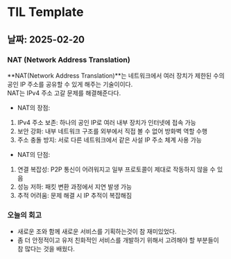 # TIL Template

## 날짜: 2025-02-20

### NAT (Network Address Translation)
**NAT(Network Address Translation)**는 네트워크에서 여러 장치가 제한된 수의 공인 IP 주소를 공유할 수 있게 해주는 기술이이다.  
NAT는 IPv4 주소 고갈 문제를 해결해준다다.

- NAT의 장점:

1. IPv4 주소 보존: 하나의 공인 IP로 여러 내부 장치가 인터넷에 접속 가능
2. 보안 강화: 내부 네트워크 구조를 외부에서 직접 볼 수 없어 방화벽 역할 수행
3. 주소 충돌 방지: 서로 다른 네트워크에서 같은 사설 IP 주소 체계 사용 가능

- NAT의 단점:

1. 연결 복잡성: P2P 통신이 어려워지고 일부 프로토콜이 제대로 작동하지 않을 수 있음
2. 성능 저하: 패킷 변환 과정에서 지연 발생 가능
3. 추적 어려움: 문제 해결 시 IP 추적이 복잡해짐

### 오늘의 회고
- 새로운 조와 함께 새로운 서비스를 기획하는것이 참 재미있었다.
- 좀 더 안정적이고 유저 친화적인 서비스를 개발하기 위해서 고려해야 할 부분들이 참 많다는 것을 배웠다.
